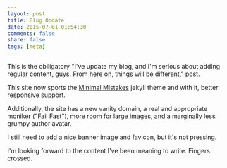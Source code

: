 ```yaml
---
layout: post
title: Blug Opdate
date: 2015-07-01 01:54:30
comments: false
share: false
tags: [meta]
---
```


This is the obiligatory "I've update my blog, and I'm serious about adding regular content, guys. From here on, things will be different," post.

This site now sports the [Minimal Mistakes](https://github.com/mmistakes/minimal-mistakes) jekyll theme and with it, better responsive support.

Additionally, the site has a new vanity domain, a real and appropriate moniker ("Fail Fast"), more room for large images, and a marginally less grumpy author avatar.

I still need to add a nice banner image and favicon, but it's not pressing.

I'm looking forward to the content I've been meaning to write. Fingers crossed.